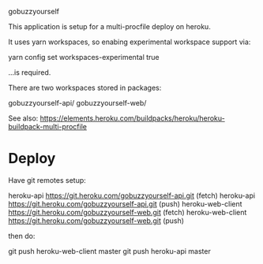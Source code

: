 gobuzzyourself

This application is setup for a multi-procfile deploy on heroku.

It uses yarn workspaces, so enabing experimental workspace support via:

   yarn config set workspaces-experimental true

...is required.

There are two workspaces stored in packages:

gobuzzyourself-api/          gobuzzyourself-web/

See also:
https://elements.heroku.com/buildpacks/heroku/heroku-buildpack-multi-procfile

Deploy
=======

Have git remotes setup:

  heroku-api	https://git.heroku.com/gobuzzyourself-api.git (fetch)
  heroku-api	https://git.heroku.com/gobuzzyourself-api.git (push)
  heroku-web-client	https://git.heroku.com/gobuzzyourself-web.git (fetch)
  heroku-web-client	https://git.heroku.com/gobuzzyourself-web.git (push)

then do:

   git push heroku-web-client master
   git push heroku-api master

